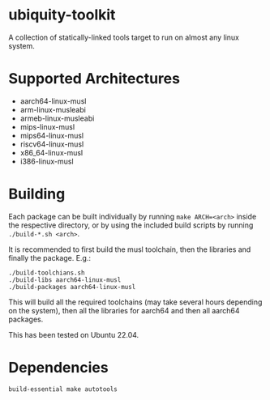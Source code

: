 # ubiquity-toolkit
A collection of statically-linked tools target to run on almost any linux system.

# Supported Architectures
- aarch64-linux-musl
- arm-linux-musleabi
- armeb-linux-musleabi
- mips-linux-musl
- mips64-linux-musl
- riscv64-linux-musl
- x86_64-linux-musl
- i386-linux-musl

# Building
Each package can be built individually by running `make ARCH=<arch>` inside the respective directory, or by using the included build scripts by running `./build-*.sh <arch>`.

It is recommended to first build the musl toolchain, then the libraries and finally the package. E.g.:
```
./build-toolchians.sh
./build-libs aarch64-linux-musl
./build-packages aarch64-linux-musl
```

This will build all the required toolchains (may take several hours depending on the system), then all the libraries for aarch64 and then all aarch64 packages.

This has been tested on Ubuntu 22.04.

# Dependencies
`build-essential make autotools`
